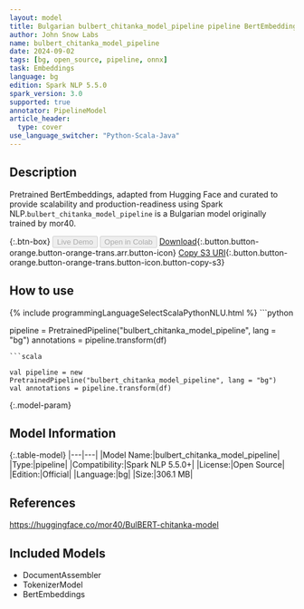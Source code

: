 ```yaml
---
layout: model
title: Bulgarian bulbert_chitanka_model_pipeline pipeline BertEmbeddings from mor40
author: John Snow Labs
name: bulbert_chitanka_model_pipeline
date: 2024-09-02
tags: [bg, open_source, pipeline, onnx]
task: Embeddings
language: bg
edition: Spark NLP 5.5.0
spark_version: 3.0
supported: true
annotator: PipelineModel
article_header:
  type: cover
use_language_switcher: "Python-Scala-Java"
---
```


## Description

Pretrained BertEmbeddings, adapted from Hugging Face and curated to provide scalability and production-readiness using Spark NLP.`bulbert_chitanka_model_pipeline` is a Bulgarian model originally trained by mor40.

{:.btn-box}
<button class="button button-orange" disabled>Live Demo</button>
<button class="button button-orange" disabled>Open in Colab</button>
[Download](https://s3.amazonaws.com/auxdata.johnsnowlabs.com/public/models/bulbert_chitanka_model_pipeline_bg_5.5.0_3.0_1725318533532.zip){:.button.button-orange.button-orange-trans.arr.button-icon}
[Copy S3 URI](s3://auxdata.johnsnowlabs.com/public/models/bulbert_chitanka_model_pipeline_bg_5.5.0_3.0_1725318533532.zip){:.button.button-orange.button-orange-trans.button-icon.button-copy-s3}

## How to use



<div class="tabs-box" markdown="1">
{% include programmingLanguageSelectScalaPythonNLU.html %}
```python

pipeline = PretrainedPipeline("bulbert_chitanka_model_pipeline", lang = "bg")
annotations =  pipeline.transform(df)   

```
```scala

val pipeline = new PretrainedPipeline("bulbert_chitanka_model_pipeline", lang = "bg")
val annotations = pipeline.transform(df)

```
</div>

{:.model-param}
## Model Information

{:.table-model}
|---|---|
|Model Name:|bulbert_chitanka_model_pipeline|
|Type:|pipeline|
|Compatibility:|Spark NLP 5.5.0+|
|License:|Open Source|
|Edition:|Official|
|Language:|bg|
|Size:|306.1 MB|

## References

https://huggingface.co/mor40/BulBERT-chitanka-model

## Included Models

- DocumentAssembler
- TokenizerModel
- BertEmbeddings